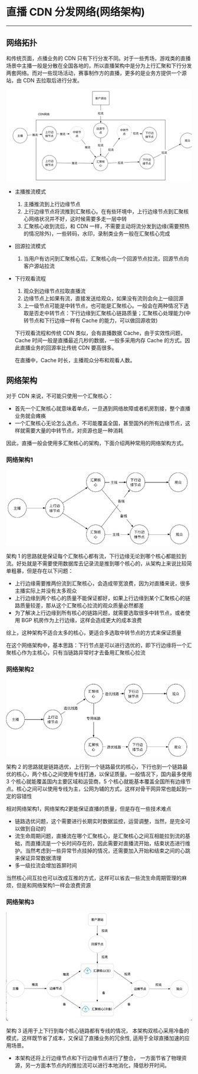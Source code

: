 # 直播 CDN 分发网络(网络架构)
---

## 网络拓扑

和传统页面，点播业务的 CDN 只有下行分发不同。对于一些秀场，游戏类的直播场景中主播一般是分散在全国各地的，所以直播架构中是分为上行汇聚和下行分发两套网络。而对一些现场活动，赛事制作方的直播，更多的是业务方提供一个源站，由 CDN 去拉取后进行分发。

![网络拓扑](./imgs/top.jpg)

- 主播推流模式

	1. 主播推流到上行边缘节点
	2. 上行边缘节点将流推到汇聚核心。在有些环境中，上行边缘节点到汇聚核心网络状况并不好，这时候需要多走一层中转
	3. 汇聚核心收到流后，和 CDN 一样，不需要主动将流分发到边缘(需要预热的情况除外)，一些转码，水印，录制类业务一般在汇聚核心完成

- 回源拉流模式

	1. 当用户有访问到汇聚核心后，汇聚核心向一个回源节点拉流，回源节点向客户源站拉流

- 下行观看流程

	1. 观众到边缘节点拉取直播流
	2. 边缘节点上如果有流，直接发送给观众，如果没有流则会向上一级回源
	3. 上一级节点可能是中转节点，也可能是汇聚核心。一般会在两种情况下选取是否走中转节点：下行边缘到汇聚核心链路质量；汇聚核心处理能力(中转节点和下行边缘一样有 Cache 的能力，可以做回源收敛)

	下行观看流程和传统 CDN 类似，会有直播数据 Cache，由于实效性问题， Cache 时间一般是直播最近几秒的数据，一般多采用内存 Cache 的方式。因此直播业务的回源率比传统 CDN 要高很多。

	在直播中，Cache 时长，主播观众分布和观看人数。

## 网络架构

对于 CDN 来说，不可能只使用一个汇聚核心：

- 首先一个汇聚核心就意味着单点，一旦遇到网络故障或者机房割接，整个直播业务就会瘫痪
- 一个汇聚核心无论怎么选点，不可能覆盖全国，甚至国外的所有边缘节点，这样就需要大量的中转节点，对资源也是一种消耗

因此，直播一般会使用多汇聚核心的架构，下面介绍两种常用的网络架构方式。

### 网络架构1

![网络架构1](./imgs/net_top1.jpg)

架构 1 的思路就是保证每个汇聚核心都有流，下行边缘无论到哪个核心都能拉到流。好处就是不需要使用数据库去记录流是推到哪个核心的，从架构上来说比较简单粗暴，但是存在以下问题：

- 上行边缘需要推两份流到汇聚核心，会造成带宽浪费，因为对直播来说，很多主播实际上并没有太多观众
- 上行边缘到两个核心的质量不能保证都好，如果上行边缘到某个汇聚核心的链路质量较差，那从这个汇聚核心拉流的观众质量必然都差
- 为了解决上行边缘到所有核心的链路问题，就需要选取很多中转节点，或者使用 BGP 机房作为上行边缘，这样会造成更大的成本浪费

综上，这种架构不适合太多的核心，更适合多选取中转节点的方式来保证质量

在这个网络架构中，基本思路：下行节点是可以进行选优的，即下行边缘将一个汇聚核心作为主核心，只有当链路异常时才去备用汇聚核心拉流

### 网络架构2

![网络架构2](./imgs/net_top2.jpg)

架构 2 的思路就是链路选优，上行到一个链路最优的核心，下行也到一个链路最优的核心，两个核心之间使用专线打通，以保证质量。一般情况下，国内最多使用 3 个核心就能覆盖国内主要区域和运营商，5 个核心就能基本覆盖全国所有边缘节点。核心之间可以使用专线为主，公网为辅的方式，这样对骨干网异常也能起到一定的容错性

相对网络架构1，网络架构2更能保证直播的质量，但是存在一些技术难点

- 链路选优问题，这个需要进行长期实时数据监控，运营调整，当然，是完全可以做到自动的
- 流生命周期问题，直播流在哪个汇聚核心，是汇聚核心之间互相能拉到流的基础，而直播流是一个长时间存在的，因此需要对直播流开始，结束状态进行维护。当然考虑到一些异常节点挂掉的情况，还需要加入开始和结束之间的心跳来保证异常数据清理
- 多一级拉流会增加首屏时间

当然核心间互拉也可以改成互推的方式，这样可以省去一些流生命周期管理的麻烦，但是和网络架构1一样会浪费资源

### 网络架构3

![网络架构3](./imgs/net_top3.jpg)


架构 3 适用于上下行到每个核心链路都有专线的情况， 本架构双核心采用冷备的模式，这样既节省了成本，又保证了直播业务的冗余性, 适用于全球直播加速的应用场景。 
- 本架构还将上行边缘节点和下行边缘节点进行了整合， 一方面节省了物理资源，另一方面本节点内的推拉流可以进行本地消化，降低秒开时间。
